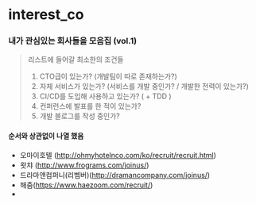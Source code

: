 
# interest_co
### 내가 관심있는 회사들을 모음집 (vol.1)

> 리스트에 들어갈 최소한의 조건들
> 1. CTO급이 있는가? (개발팀이 따로 존재하는가?)
> 2. 자체 서비스가 있는가? (서비스를 개발 중인가? / 개발한 전력이 있는가?)
> 3. CI/CD를 도입해 사용하고 있는가? ( + TDD )
> 4. 컨퍼런스에 발표를 한 적이 있는가?
> 5. 개발 블로그를 작성 중인가?

#### 순서와 상관없이 나열 했음

 - 오마이호텔 (http://ohmyhotelnco.com/ko/recruit/recruit.html)
 - 왓챠 (http://www.frograms.com/joinus/)
 - 드라마앤컴퍼니(리벰버)(http://dramancompany.com/joinus/)
 - 해줌(https://www.haezoom.com/recruit/)
 - 
